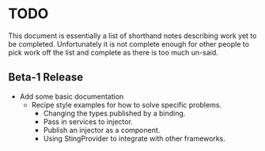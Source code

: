 # TODO

This document is essentially a list of shorthand notes describing work yet to be completed.
Unfortunately it is not complete enough for other people to pick work off the list and
complete as there is too much un-said.

## Beta-1 Release

* Add some basic documentation
  * Recipe style examples for how to solve specific problems.
    * Changing the types published by a binding.
    * Pass in services to injector.
    * Publish an injector as a component.
    * Using StingProvider to integrate with other frameworks.

